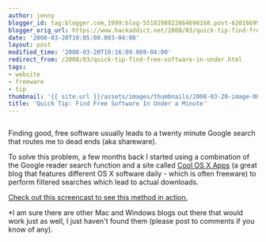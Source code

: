 ```yaml
---
author: jenny
blogger_id: tag:blogger.com,1999:blog-5518298822864690168.post-6201669990697252287
blogger_orig_url: https://www.hackaddict.net/2008/03/quick-tip-find-free-software-in-under.html
date: '2008-03-20T10:05:00.003-04:00'
layout: post
modified_time: '2008-03-20T10:16:09.069-04:00'
redirect_from: /2008/03/quick-tip-find-free-software-in-under.html
tags:
- website
- freeware
- tip
thumbnail: '{{ site.url }}/assets/images/thumbnails/2008-03-20-image-0000.png'
title: 'Quick Tip: Find Free Software In Under a Minute'
---
```


<img alt="" border="0" id="BLOGGER_PHOTO_ID_5179827404437462418" src="{{ site.url }}/assets/images/posts/2008-03-20-image-0000.png" style="margin: 0px auto 10px; display: block; text-align: center; "/>

Finding good, free software usually leads to a twenty minute Google search that routes me to dead ends (aka shareware).



To solve this problem, a few months back I started using a combination of the Google reader search function and a site called <a href="http://www.coolosxapps.net/">Cool OS X Apps</a> (a great blog that features different OS X software daily - which is often freeware) to perform filtered searches which lead to actual downloads. 



<a href="http://screencast.com/t/stCPspMweh">Check out this screencast to see this method in action.</a>



*I am sure there are other Mac and Windows blogs out there that would work just as well, I just haven't found them (please post to comments if you know of any).